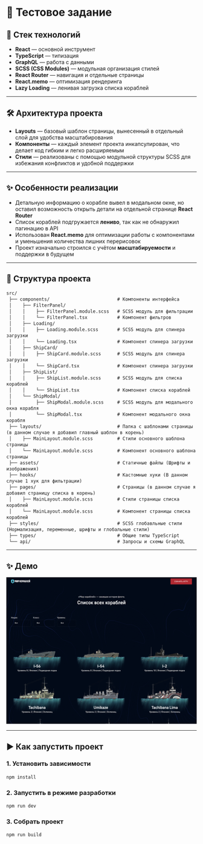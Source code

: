 # 🚀 Тестовое задание  

## 📌 Стек технологий  
- **React** — основной инструмент  
- **TypeScript** — типизация  
- **GraphQL** — работа с данными  
- **SCSS (CSS Modules)** — модульная организация стилей  
- **React Router** — навигация и отдельные страницы  
- **React.memo** — оптимизация рендеринга  
- **Lazy Loading** — ленивая загрузка списка кораблей  

---

## 🛠 Архитектура проекта  
- **Layouts** — базовый шаблон страницы, вынесенный в отдельный слой для удобства масштабирования  
- **Компоненты** — каждый элемент проекта инкапсулирован, что делает код гибким и легко расширяемым  
- **Стили** — реализованы с помощью модульной структуры SCSS для избежания конфликтов и удобной поддержки  

---

## ✨ Особенности реализации  
- Детальную информацию о корабле вывел в модальном окне, но оставил возможность открыть детали на отдельной странице **React Router**  
- Список кораблей подгружается **лениво**, так как не обнаружил пагинацию в API  
- Использован **React.memo** для оптимизации работы с компонентами и уменьшения количества лишних перерисовок  
- Проект изначально строился с учётом **масштабируемости** и поддержки в будущем  

---

## 📂 Структура проекта  
```
src/
 ├── components/                         # Компоненты интерфейса
 │    ├── FilterPanel/                  
 │    │    ├── FilterPanel.module.scss   # SCSS модуль для фильтрации
 │    │    └── FilterPanel.tsx           # Компонент фильтров
 │    ├── Loading/                  
 │    │    ├── Loading.module.scss       # SCSS модуль для спинера загрузки
 │    │    └── Loading.tsx               # Компонент спинера загрузки
 │    ├── ShipCard/                  
 │    │    ├── ShipCard.module.scss      # SCSS модуль для спинера загрузки
 │    │    └── ShipCard.tsx              # Компонент спинера загрузки
 │    ├── ShipList/                  
 │    │    ├── ShipList.module.scss      # SCSS модуль для списка кораблей
 │    │    └── ShipList.tsx              # Компонент списка кораблей
 │    └── ShipModal/                  
 │         ├── ShipModal.module.scss     # SCSS модуль для модального окна корабля
 │         └── ShipModal.tsx             # Компонент модального окна корабля
 ├── layouts/                            # Папка с шаблонами страницы (в данном случае я добавил главный шаблон в корень)
 │    ├── MainLayout.module.scss         # Стили основного шаблона страницы
 │    └── MainLayout.module.scss         # Компонент основного шаблона страницы
 ├── assets/                             # Статичные файлы (Шрифты и изображения)
 ├── hooks/                              # Кастомные хуки (В данном случае 1 хук для фильтрации)
 ├── pages/                              # Страницы (в данном случае я добавил страницу списка в корень)
 │    ├── MainLayout.module.scss         # Стили страницы списка кораблей
 │    └── MainLayout.module.scss         # Компонент страницы списка кораблей
 ├── styles/                             # SCSS глобавльные стили (Нормализация, переменные, шрифты и глобальные стили)
 ├── types/                              # Общие типы TypeScript
 └── api/                                # Запросы и схемы GraphQL
```

---

## ✨ Демо  
![Preview](./preview.png)   

---

## ▶️ Как запустить проект  

### 1. Установить зависимости  
```bash
npm install
```

### 2. Запустить в режиме разработки  
```bash
npm run dev
```

### 3. Собрать проект  
```bash
npm run build
```
